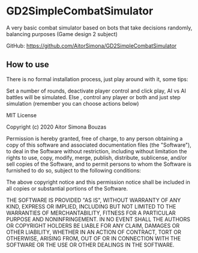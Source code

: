 # GD2SimpleCombatSimulator
A very basic combat simulator based on bots that take decisions randomly, balancing purposes (Game design 2 subject)

GitHub: https://github.com/AitorSimona/GD2SimpleCombatSimulator

## How to use

There is no formal installation process, just play around with it, some tips:

Set a number of rounds, deactivate player control and click play, AI vs AI battles will be simulated.
Else , control any player or both and just step simulation (remember you can choose actions below)


MIT License

Copyright (c) 2020 Aitor Simona Bouzas

Permission is hereby granted, free of charge, to any person obtaining a copy
of this software and associated documentation files (the "Software"), to deal
in the Software without restriction, including without limitation the rights
to use, copy, modify, merge, publish, distribute, sublicense, and/or sell
copies of the Software, and to permit persons to whom the Software is
furnished to do so, subject to the following conditions:

The above copyright notice and this permission notice shall be included in all
copies or substantial portions of the Software.

THE SOFTWARE IS PROVIDED "AS IS", WITHOUT WARRANTY OF ANY KIND, EXPRESS OR
IMPLIED, INCLUDING BUT NOT LIMITED TO THE WARRANTIES OF MERCHANTABILITY,
FITNESS FOR A PARTICULAR PURPOSE AND NONINFRINGEMENT. IN NO EVENT SHALL THE
AUTHORS OR COPYRIGHT HOLDERS BE LIABLE FOR ANY CLAIM, DAMAGES OR OTHER
LIABILITY, WHETHER IN AN ACTION OF CONTRACT, TORT OR OTHERWISE, ARISING FROM,
OUT OF OR IN CONNECTION WITH THE SOFTWARE OR THE USE OR OTHER DEALINGS IN THE
SOFTWARE.
